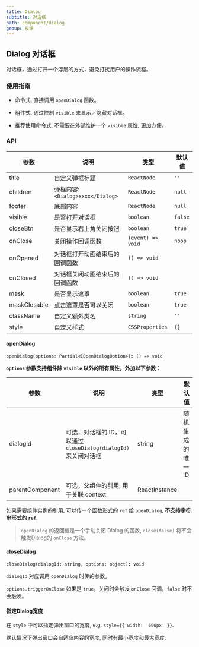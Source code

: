 ```yaml
---
title: Dialog
subtitle: 对话框
path: component/dialog
group: 反馈
---
```


## Dialog 对话框

对话框，通过打开一个浮层的方式，避免打扰用户的操作流程。

### 使用指南

-  命令式, 直接调用 `openDialog` 函数。

-  组件式, 通过控制 `visible` 来显示／隐藏对话框。

-  推荐使用命令式, 不需要在外部维护一个 `visible` 属性, 更加方便。

### API

| 参数           | 说明                            | 类型     | 默认值      |
| ------------ | ----------------------------- | ------ | -------- |
| title        | 自定义弹框标题                       | `ReactNode`   | `''`     |
| children     | 弹框内容: `<Dialog>xxxx</Dialog>` | `ReactNode`   | `null`   |
| footer       | 底部内容                          | `ReactNode`   | `null`   |
| visible      | 是否打开对话框                       | `boolean`   | `false`  |
| closeBtn     | 是否显示右上角关闭按钮                   | `boolean`   | `true`   |
| onClose      | 关闭操作回调函数                      | `(event) => void`   | `noop`   |
| onOpened     | 对话框打开动画结束后的回调函数        | `() => void` |  |
| onClosed     | 对话框关闭动画结束后的回调函数        | `() => void` |  |
| mask         | 是否显示遮罩                        | `boolean`   | `true`   |
| maskClosable | 点击遮罩是否可以关闭                    | `boolean`   | `true`   |
| className    | 自定义额外类名                       | `string` | `''`     |
| style        | 自定义样式                         | `CSSProperties` | `{}`     |


#### openDialog

`openDialog(options: Partial<IOpenDialogOption>): () => void`

**`options` 参数支持组件除 `visible` 以外的所有属性，外加以下参数：**

| 参数           | 说明                            | 类型     | 默认值      |
| ------------ | ----------------------------- | ------ | -------- |
| dialogId   | 可选，对话框的 ID，可以通过 `closeDialog(dialogId)` 来关闭对话框  | string | 随机生成的唯一ID  |
| parentComponent |  可选，父组件的引用, 用于关联 context   | ReactInstance  |    |

如果需要组件实例的引用, 可以传一个函数形式的 `ref` 给 `openDialog`, **不支持字符串形式的 `ref`.**

> `openDialog` 的返回值是一个手动关闭 Dialog 的函数, `close(false)` 将不会触发Dialog的 `onClose` 方法。

#### closeDialog

`closeDialog(dialogId: string, options: object): void`

`dialogId` 对应调用 `openDialog` 时传的参数。

`options.triggerOnClose` 如果是 `true`，关闭时会触发 `onClose` 回调，`false` 时不会触发。


#### 指定Dialog宽度

在 `style` 中可以指定弹出窗口的宽度, e.g. `style={{ width: '600px' }}`.

默认情况下弹出窗口会自适应内容的宽度, 同时有最小宽度和最大宽度.
